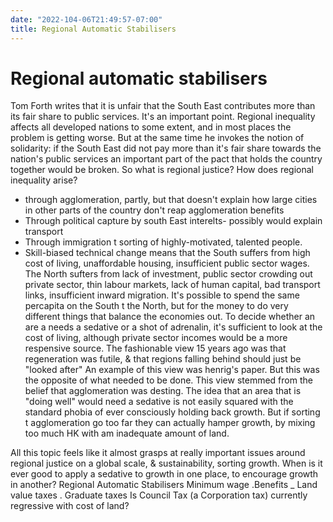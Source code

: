 ```yaml
---
date: "2022-104-06T21:49:57-07:00"
title: Regional Automatic Stabilisers
---
```


# Regional automatic stabilisers

Tom Forth writes that it is unfair that the South East contributes more than its fair share
to public services. It's an important point.
Regional inequality affects all developed nations to some extent, and in most places the problem
is getting worse.
But at the same time he invokes the notion of solidarity:
if the South East did not pay more than it's fair share towards
the nation's public services an important part
of the pact that holds the country together would
be broken. So what is regional justice?
How does regional inequality arise?

* through agglomeration, partly, but that
doesn't explain how large cities in other parts of
the country don't reap agglomeration benefits
* Through political capture by south East interelts-
possibly would explain transport
* Through immigration t sorting of highly-motivated,
talented people.
* Skill-biased technical change means that the South suffers from high cost of
living, unaffordable housing, insufficient public
sector wages. The North sufters from lack of investment,
public sector crowding out private sector, thin labour
markets, lack of human capital, bad transport
links, insufficient inward migration.
It's possible to spend the same percapita on
the South t the North, but for the money
to do very different things that balance the
economies out. To decide whether an are a needs
a sedative or a shot of adrenalin, it's sufficient to
look at the cost of living, although private sector
incomes would be a more respensive source.
The fashionable view 15 years ago was that
regeneration was futile, & that regions falling
behind should just be "looked after" An
example of this view was henrig's paper. But
this was the opposite of what needed to
be done. This view stemmed from the
belief that agglomeration was desting.
The idea that an area that is "doing well"
would need a sedative is not easily squared
with the standard phobia of ever consciously holding
back growth. But if sorting t agglomeration
go too far they can actually hamper growth,
by mixing too much HK with am inadequate
amount of land. 

All this topic feels like it almost grasps at
really important issues around regional justice
on a global scale, & sustainability, sorting 
growth.
When is it ever good to apply a sedative to growth in
one place, to encourage growth in another?
Regional Automatic Stabilisers
Minimum wage
.Benefits
_ Land value taxes
. Graduate taxes
Is Council Tax (a Corporation tax) currently
regressive with cost of land?
